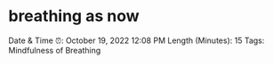 # breathing as now

Date & Time ⏰: October 19, 2022 12:08 PM
Length (Minutes): 15
Tags: Mindfulness of Breathing
